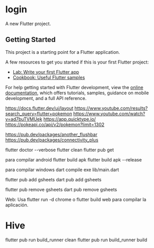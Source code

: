 # login

A new Flutter project.

## Getting Started

This project is a starting point for a Flutter application.

A few resources to get you started if this is your first Flutter project:

- [Lab: Write your first Flutter app](https://docs.flutter.dev/get-started/codelab)
- [Cookbook: Useful Flutter samples](https://docs.flutter.dev/cookbook)

For help getting started with Flutter development, view the
[online documentation](https://docs.flutter.dev/), which offers tutorials,
samples, guidance on mobile development, and a full API reference.

https://docs.flutter.dev/ui/layout
https://www.youtube.com/results?search_query=flutter+pokemon
https://www.youtube.com/watch?v=ad7buTVMUek
https://app.quicktype.io/
https://pokeapi.co/api/v2/pokemon?limit=1302

https://pub.dev/packages/another_flushbar
https://pub.dev/packages/connectivity_plus

flutter doctor --verbose
flutter clean
flutter pub get

para compilar android
flutter build apk
flutter build apk --release

para compilar windows
dart compile exe lib/main.dart

flutter pub add gsheets
dart pub add gsheets

flutter pub remove gsheets
dart pub remove gsheets

Web: Usa flutter run -d chrome o flutter build web para compilar la aplicación.

# Hive
flutter pub run build_runner clean
flutter pub run build_runner build
